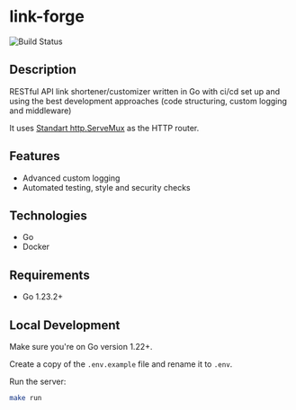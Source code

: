 # link-forge

![Build Status](https://github.com/5aradise/link-forge/actions/workflows/ci.yml/badge.svg)

## Description

RESTful API link shortener/customizer written in Go with ci/cd set up and using the best development approaches (code structuring, custom logging and middleware)

It uses [Standart http.ServeMux](https://pkg.go.dev/net/http@go1.23.2#ServeMux) as the HTTP router.

## Features
- Advanced custom logging
- Automated testing, style and security checks

## Technologies
- Go
- Docker

## Requirements
- Go 1.23.2+

## Local Development

Make sure you're on Go version 1.22+.

Create a copy of the `.env.example` file and rename it to `.env`.

Run the server:

```bash
make run
```
